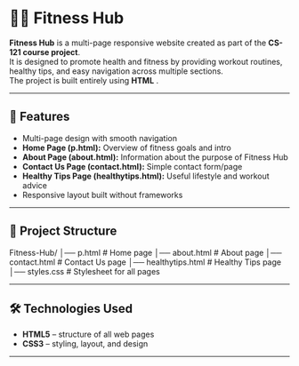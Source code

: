 # 🏋️‍♂️ Fitness Hub

**Fitness Hub** is a multi-page responsive website created as part of the **CS-121 course project**.  
It is designed to promote health and fitness by providing workout routines, healthy tips, and easy navigation across multiple sections.  
The project is built entirely using **HTML** .  

---

## 🚀 Features
- Multi-page design with smooth navigation  
- **Home Page (p.html):** Overview of fitness goals and intro  
- **About Page (about.html):** Information about the purpose of Fitness Hub  
- **Contact Us Page (contact.html):** Simple contact form/page  
- **Healthy Tips Page (healthytips.html):** Useful lifestyle and workout advice  
- Responsive layout built without frameworks  

---

## 📂 Project Structure
Fitness-Hub/
│── p.html # Home page
│── about.html # About page
│── contact.html # Contact Us page
│── healthytips.html # Healthy Tips page
│── styles.css # Stylesheet for all pages


---

## 🛠️ Technologies Used
- **HTML5** – structure of all web pages  
- **CSS3** – styling, layout, and design  

---

